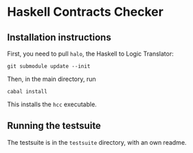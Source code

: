 Haskell Contracts Checker
=========================

Installation instructions
-------------------------

First, you need to pull `halo`, the Haskell to Logic Translator:

    git submodule update --init

Then, in the main directory, run

    cabal install

This installs the `hcc` executable.

Running the testsuite
---------------------

The testsuite is in the `testsuite` directory, with an own readme.


